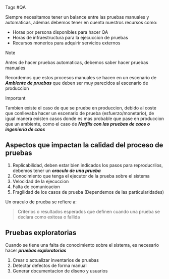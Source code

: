 Tags #QA 

Siempre necesitamos tener un balance entre las pruebas manuales y automaticas, ademas debemos tener en cuenta nuestros recursos como:

- Horas por persona disponibles para hacer QA
- Horas de infraestructura para la ejecuccion de pruebas
- Recursos monerios para adquirir servicios externos 

>[!NOTE]
>Antes de hacer pruebas automaticas, debemos saber hacer pruebas manuales

Recordemos que estos procesos manuales se hacen en un escenario de ***Ambiente de pruebas*** que deben ser muy parecidos al escenario de produccion

>[!IMPORTANT]
>Tambien existe el caso de que se pruebe en produccion, debido al coste que conllevaba hacer un escenario de prueba (esfuerzo/monetario), de igual manera existen casos donde es mas probable que pase en produccion que un ambiente, como el caso de ***Netflix con las pruebas de caos o ingenieria de caos***

## Aspectos que impactan la calidad del proceso de pruebas

1. Replicabilidad, deben estar bien indicados los pasos para reproducrilos, debemos tener un ***oraculo de una prueba***
2. Conocimiento que tenga el ejecutor de la prueba sobre el sistema
3. Velocidad de la ejecuccion
4. Falta de comunicacion
5. Fragilidad de los casos de prueba (Dependemos de las particularidades)

Un oraculo de prueba se refiere a:

> Criterios o resultados esperados que definen cuando una prueba se declara como exitosa o fallida

## Pruebas exploratorias 

Cuando se tiene una falta de conocimiento sobre el sistema, es necesario hacer ***pruebas exploratorias***

1. Crear o actualizar inventarios de pruebas
2. Detectar defectos de forma manual
3. Generar documentacion de diseno y usuarios